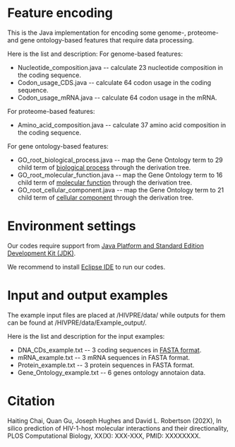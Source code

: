 # Feature encoding
This is the Java implementation for encoding some genome-, proteome- and gene ontology-based features that require data processing.

Here is the list and description:
For genome-based features:
- Nucleotide_composition.java -- calculate 23 nucleotide composition in the coding sequence.
- Codon_usage_CDS.java -- calculate 64 codon usage in the coding sequence.
- Codon_usage_mRNA.java -- calculate 64 codon usage in the mRNA.

For proteome-based features:
- Amino_acid_composition.java -- calculate 37 amino acid composition in the coding sequence.

For gene ontology-based features:
- GO_root_biological_process.java -- map the Gene Ontology term to 29 child term of [biological process](https://www.ebi.ac.uk/QuickGO/term/GO:0008150) through the derivation tree.
- GO_root_molecular_function.java -- map the Gene Ontology term to 16 child term of [molecular function](https://www.ebi.ac.uk/QuickGO/term/GO:0003674) through the derivation tree.
- GO_root_cellular_component.java -- map the Gene Ontology term to 21 child term of [cellular component](https://www.ebi.ac.uk/QuickGO/term/GO:0005575) through the derivation tree.

# Environment settings
Our codes require support from [Java Platform and Standard Edition Development Kit (JDK)](https://www.oracle.com/java/technologies/downloads/#jdk17-linux). 

We recommend to install [Eclipse IDE](https://www.eclipse.org/downloads/packages/release/kepler/sr2/eclipse-ide-java-ee-developers) to run our codes.

# Input and output examples
The example input files are placed at /HIVPRE/data/ while outputs for them can be found at /HIVPRE/data/Example_output/.

Here is the list and description for the input examples:
- DNA_CDs_example.txt -- 3 coding sequences in [FASTA format](https://blast.ncbi.nlm.nih.gov/Blast.cgi?CMD=Web&PAGE_TYPE=BlastDocs&DOC_TYPE=BlastHelp).
- mRNA_example.txt -- 3 mRNA sequences in FASTA format.
- Protein_example.txt -- 3 protein sequences in FASTA format.
- Gene_Ontology_example.txt -- 6 genes ontology annotaion data. 

# Citation
Haiting Chai, Quan Gu, Joseph Hughes and David L. Robertson (202X), In silico prediction of HIV-1-host molecular interactions and their directionality, PLOS Computational Biology, XX(X): XXX-XXX, PMID: XXXXXXXX.


